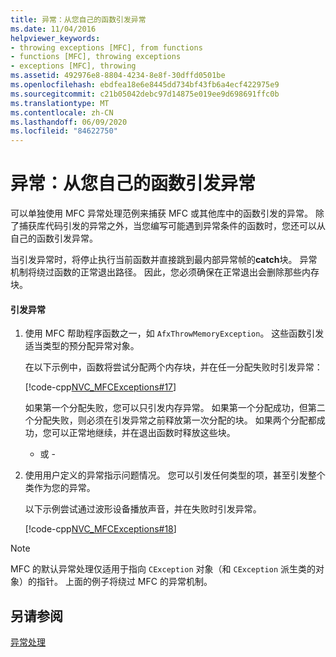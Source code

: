 ```yaml
---
title: 异常：从您自己的函数引发异常
ms.date: 11/04/2016
helpviewer_keywords:
- throwing exceptions [MFC], from functions
- functions [MFC], throwing exceptions
- exceptions [MFC], throwing
ms.assetid: 492976e8-8804-4234-8e8f-30dffd0501be
ms.openlocfilehash: ebdfea18e6e8445dd734bf43fb6a4ecf422975e9
ms.sourcegitcommit: c21b05042debc97d14875e019ee9d698691ffc0b
ms.translationtype: MT
ms.contentlocale: zh-CN
ms.lasthandoff: 06/09/2020
ms.locfileid: "84622750"
---
```

# <a name="exceptions-throwing-exceptions-from-your-own-functions"></a>异常：从您自己的函数引发异常

可以单独使用 MFC 异常处理范例来捕获 MFC 或其他库中的函数引发的异常。 除了捕获库代码引发的异常之外，当您编写可能遇到异常条件的函数时，您还可以从自己的函数引发异常。

当引发异常时，将停止执行当前函数并直接跳到最内部异常帧的**catch**块。 异常机制将绕过函数的正常退出路径。 因此，您必须确保在正常退出会删除那些内存块。

#### <a name="to-throw-an-exception"></a>引发异常

1. 使用 MFC 帮助程序函数之一，如 `AfxThrowMemoryException`。 这些函数引发适当类型的预分配异常对象。

   在以下示例中，函数将尝试分配两个内存块，并在任一分配失败时引发异常：

   [!code-cpp[NVC_MFCExceptions#17](codesnippet/cpp/exceptions-throwing-exceptions-from-your-own-functions_1.cpp)]

   如果第一个分配失败，您可以只引发内存异常。 如果第一个分配成功，但第二个分配失败，则必须在引发异常之前释放第一次分配的块。 如果两个分配都成功，您可以正常地继续，并在退出函数时释放这些块。

     - 或 -

1. 使用用户定义的异常指示问题情况。 您可以引发任何类型的项，甚至引发整个类作为您的异常。

   以下示例尝试通过波形设备播放声音，并在失败时引发异常。

   [!code-cpp[NVC_MFCExceptions#18](codesnippet/cpp/exceptions-throwing-exceptions-from-your-own-functions_2.cpp)]

> [!NOTE]
> MFC 的默认异常处理仅适用于指向 `CException` 对象（和 `CException` 派生类的对象）的指针。 上面的例子将绕过 MFC 的异常机制。

## <a name="see-also"></a>另请参阅

[异常处理](exception-handling-in-mfc.md)
